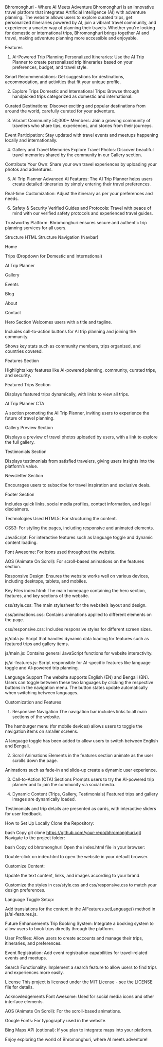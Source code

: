 Bhromonghuri - Where AI Meets Adventure
Bhromonghuri is an innovative travel platform that integrates Artificial Intelligence (AI) with adventure planning. The website allows users to explore curated trips, get personalized itineraries powered by AI, join a vibrant travel community, and experience a smarter way of planning their travels. Whether you're looking for domestic or international trips, Bhromonghuri brings together AI and travel, making adventure planning more accessible and enjoyable.

Features
1. AI-Powered Trip Planning
Personalized Itineraries: Use the AI Trip Planner to create personalized trip itineraries based on your preferences, budget, and travel style.

Smart Recommendations: Get suggestions for destinations, accommodation, and activities that fit your unique profile.

2. Explore Trips
Domestic and International Trips: Browse through handpicked trips categorized as domestic and international.

Curated Destinations: Discover exciting and popular destinations from around the world, carefully curated for your adventure.

3. Vibrant Community
50,000+ Members: Join a growing community of travelers who share tips, experiences, and stories from their journeys.

Event Participation: Stay updated with travel events and meetups happening locally and internationally.

4. Gallery and Travel Memories
Explore Travel Photos: Discover beautiful travel memories shared by the community in our Gallery section.

Contribute Your Own: Share your own travel experiences by uploading your photos and adventures.

5. AI Trip Planner
Advanced AI Features: The AI Trip Planner helps users create detailed itineraries by simply entering their travel preferences.

Real-time Customization: Adjust the itinerary as per your preferences and needs.

6. Safety & Security
Verified Guides and Protocols: Travel with peace of mind with our verified safety protocols and experienced travel guides.

Trustworthy Platform: Bhromonghuri ensures secure and authentic trip planning services for all users.

Structure
HTML Structure
Navigation (Navbar)

Home

Trips (Dropdown for Domestic and International)

AI Trip Planner

Gallery

Events

Blog

About

Contact

Hero Section
Welcomes users with a title and tagline.

Includes call-to-action buttons for AI trip planning and joining the community.

Shows key stats such as community members, trips organized, and countries covered.

Features Section

Highlights key features like AI-powered planning, community, curated trips, and security.

Featured Trips Section

Displays featured trips dynamically, with links to view all trips.

AI Trip Planner CTA

A section promoting the AI Trip Planner, inviting users to experience the future of travel planning.

Gallery Preview Section

Displays a preview of travel photos uploaded by users, with a link to explore the full gallery.

Testimonials Section

Displays testimonials from satisfied travelers, giving users insights into the platform’s value.

Newsletter Section

Encourages users to subscribe for travel inspiration and exclusive deals.

Footer Section

Includes quick links, social media profiles, contact information, and legal disclaimers.

Technologies Used
HTML5: For structuring the content.

CSS3: For styling the pages, including responsive and animated elements.

JavaScript: For interactive features such as language toggle and dynamic content loading.

Font Awesome: For icons used throughout the website.

AOS (Animate On Scroll): For scroll-based animations on the features section.

Responsive Design: Ensures the website works well on various devices, including desktops, tablets, and mobiles.

Key Files
index.html: The main homepage containing the hero section, features, and key sections of the website.

css/style.css: The main stylesheet for the website’s layout and design.

css/animations.css: Contains animations applied to different elements on the page.

css/responsive.css: Includes responsive styles for different screen sizes.

js/data.js: Script that handles dynamic data loading for features such as featured trips and gallery items.

js/main.js: Contains general JavaScript functions for website interactivity.

js/ai-features.js: Script responsible for AI-specific features like language toggle and AI-powered trip planning.

Language Support
The website supports English (EN) and Bengali (BN). Users can toggle between these two languages by clicking the respective buttons in the navigation menu. The button states update automatically when switching between languages.

Customization and Features
1. Responsive Navigation
The navigation bar includes links to all main sections of the website.

The hamburger menu (for mobile devices) allows users to toggle the navigation items on smaller screens.

A language toggle has been added to allow users to switch between English and Bengali.

2. Scroll Animations
Elements in the features section animate as the user scrolls down the page.

Animations such as fade-in and slide-up create a dynamic user experience.

3. Call-to-Action (CTA) Sections
Prompts users to try the AI-powered trip planner and to join the community via social media.

4. Dynamic Content (Trips, Gallery, Testimonials)
Featured trips and gallery images are dynamically loaded.

Testimonials and trip details are presented as cards, with interactive sliders for user feedback.

How to Set Up Locally
Clone the Repository:

bash
Copy
git clone https://github.com/your-repo/bhromonghuri.git
Navigate to the project folder:

bash
Copy
cd bhromonghuri
Open the index.html file in your browser:

Double-click on index.html to open the website in your default browser.

Customize Content:

Update the text content, links, and images according to your brand.

Customize the styles in css/style.css and css/responsive.css to match your design preferences.

Language Toggle Setup:

Add translations for the content in the AIFeatures.setLanguage() method in js/ai-features.js.

Future Enhancements
Trip Booking System: Integrate a booking system to allow users to book trips directly through the platform.

User Profiles: Allow users to create accounts and manage their trips, itineraries, and preferences.

Event Registration: Add event registration capabilities for travel-related events and meetups.

Search Functionality: Implement a search feature to allow users to find trips and experiences more easily.

License
This project is licensed under the MIT License - see the LICENSE file for details.

Acknowledgements
Font Awesome: Used for social media icons and other interface elements.

AOS (Animate On Scroll): For the scroll-based animations.

Google Fonts: For typography used in the website.

Bing Maps API (optional): If you plan to integrate maps into your platform.

Enjoy exploring the world of Bhromonghuri, where AI meets adventure!
